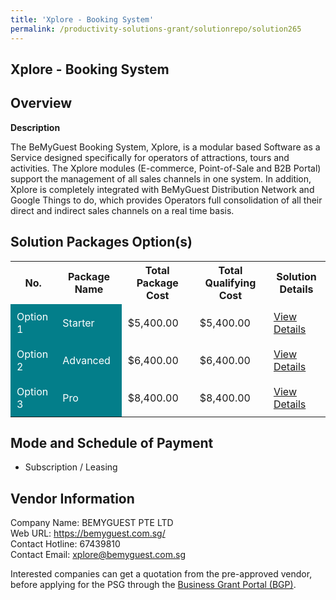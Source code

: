 ```yaml
---
title: 'Xplore - Booking System'
permalink: /productivity-solutions-grant/solutionrepo/solution265
---
```


## Xplore - Booking System

## Overview

**Description**

The BeMyGuest Booking System, Xplore, is a modular based Software as a Service designed specifically for operators of attractions, tours and activities. The Xplore modules (E-commerce, Point-of-Sale and B2B Portal) support the management of all sales channels in one system.
In addition, Xplore is completely integrated with BeMyGuest Distribution Network and Google Things to do, which provides Operators full consolidation of all their direct and indirect sales channels on a real time basis.

## Solution Packages Option(s)

<table>
<tr>
<th><b>No.</b></th>
<th><b>Package Name</b></th>
<th><b>Total Package Cost</b></th>
<th><b>Total Qualifying Cost</b></th>
<th><b>Solution Details</b></th>
</tr>
<tr>
<td style='padding: 10px; background-color: #037E8A; color: #FFFFFF;'>Option 1</td>
<td style='padding: 10px; background-color: #037E8A; color: #FFFFFF;'>Starter</td>
<td style='padding: 10px;'>$5,400.00</td>
<td style='padding: 10px;'>$5,400.00</td>
<td style='padding: 10px;'><a href='/images/psg/BeMyGuest_20220099_Desensitised_Annex_3_Part_1.pdf' target='_blank'>View Details</a></td>
</tr>
<tr>
<td style='padding: 10px; background-color: #037E8A; color: #FFFFFF;'>Option 2</td>
<td style='padding: 10px; background-color: #037E8A; color: #FFFFFF;'>Advanced</td>
<td style='padding: 10px;'>$6,400.00</td>
<td style='padding: 10px;'>$6,400.00</td>
<td style='padding: 10px;'><a href='/images/psg/BeMyGuest_20220099_Desensitised_Annex_3_Part_2.pdf' target='_blank'>View Details</a></td>
</tr>
<tr>
<td style='padding: 10px; background-color: #037E8A; color: #FFFFFF;'>Option 3</td>
<td style='padding: 10px; background-color: #037E8A; color: #FFFFFF;'>Pro</td>
<td style='padding: 10px;'>$8,400.00</td>
<td style='padding: 10px;'>$8,400.00</td>
<td style='padding: 10px;'><a href='/images/psg/BeMyGuest_20220099_Desensitised_Annex_3_Part_3.pdf' target='_blank'>View Details</a></td>
</tr>
</table>

## Mode and Schedule of Payment

 - Subscription / Leasing

## Vendor Information

 Company Name: BEMYGUEST PTE LTD<br>Web URL: https://bemyguest.com.sg/ <br>Contact Hotline: 67439810 <br>Contact Email: xplore@bemyguest.com.sg <br>

Interested companies can get a quotation from the pre-approved vendor, before applying for the PSG through the <a href='https://www.businessgrants.gov.sg/' target='_blank' rel='noopener'>Business Grant Portal (BGP)</a>.

<script src="/jquery/resize-tables.js"></script>
